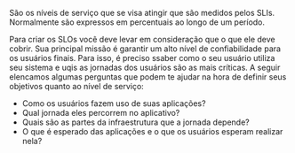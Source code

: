 São os níveis de serviço que se visa atingir que são medidos pelos SLIs. Normalmente são expressos em percentuais ao longo de um período. 

Para criar os SLOs você deve levar em consideração que o que ele deve cobrir. Sua principal missão é garantir um alto nível de confiabilidade para os usuários finais. Para isso, é preciso ssaber como o seu usuário utiliza seu sistema e uqis as jornadas dos usuários são as mais críticas. A seguir elencamos algumas perguntas que podem te ajudar na hora de definir seus objetivos quanto ao nível de serviço:
- Como os usuários fazem uso de suas aplicações?
- Qual jornada eles percorrem no aplicativo?
- Quais são as partes da infraestrutura que a jornada depende?
- O que é esperado das aplicações e o que os usuários esperam realizar nela?